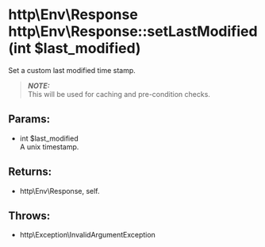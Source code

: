 # http\Env\Response http\Env\Response::setLastModified(int $last_modified)

Set a custom last modified time stamp.

> ***NOTE:***  
> This will be used for caching and pre-condition checks.

## Params:

* int $last_modified  
  A unix timestamp.

## Returns:

* http\Env\Response, self.

## Throws:

* http\Exception\InvalidArgumentException
